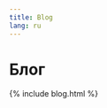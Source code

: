 ```yaml
---
title: Blog
lang: ru
---
```




<!-- GENERATED FILE -- DO NOT EDIT -->



# Блог

{% include blog.html %}
